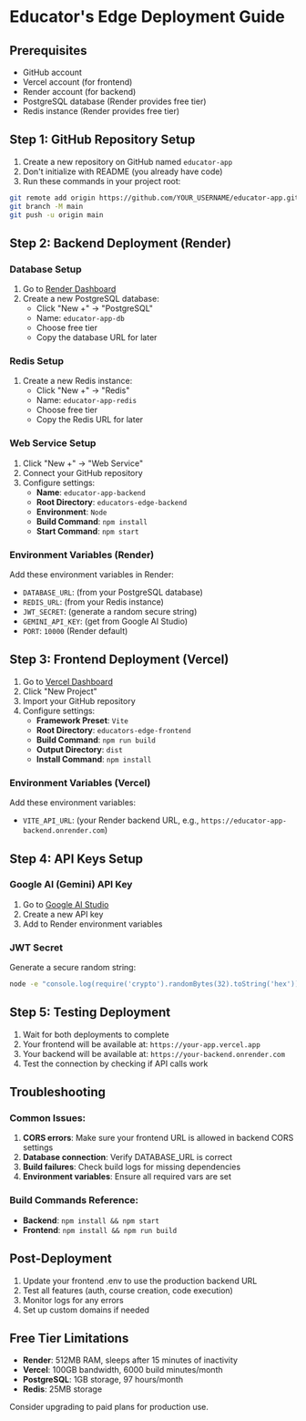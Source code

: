 # Educator's Edge Deployment Guide

## Prerequisites
- GitHub account
- Vercel account (for frontend)
- Render account (for backend)
- PostgreSQL database (Render provides free tier)
- Redis instance (Render provides free tier)

## Step 1: GitHub Repository Setup

1. Create a new repository on GitHub named `educator-app`
2. Don't initialize with README (you already have code)
3. Run these commands in your project root:

```bash
git remote add origin https://github.com/YOUR_USERNAME/educator-app.git
git branch -M main
git push -u origin main
```

## Step 2: Backend Deployment (Render)

### Database Setup
1. Go to [Render Dashboard](https://dashboard.render.com)
2. Create a new PostgreSQL database:
   - Click "New +" → "PostgreSQL"
   - Name: `educator-app-db`
   - Choose free tier
   - Copy the database URL for later

### Redis Setup
1. Create a new Redis instance:
   - Click "New +" → "Redis"  
   - Name: `educator-app-redis`
   - Choose free tier
   - Copy the Redis URL for later

### Web Service Setup
1. Click "New +" → "Web Service"
2. Connect your GitHub repository
3. Configure settings:
   - **Name**: `educator-app-backend`
   - **Root Directory**: `educators-edge-backend`
   - **Environment**: `Node`
   - **Build Command**: `npm install`
   - **Start Command**: `npm start`

### Environment Variables (Render)
Add these environment variables in Render:
- `DATABASE_URL`: (from your PostgreSQL database)
- `REDIS_URL`: (from your Redis instance)
- `JWT_SECRET`: (generate a random secure string)
- `GEMINI_API_KEY`: (get from Google AI Studio)
- `PORT`: `10000` (Render default)

## Step 3: Frontend Deployment (Vercel)

1. Go to [Vercel Dashboard](https://vercel.com/dashboard)
2. Click "New Project"
3. Import your GitHub repository
4. Configure settings:
   - **Framework Preset**: `Vite`
   - **Root Directory**: `educators-edge-frontend`
   - **Build Command**: `npm run build`
   - **Output Directory**: `dist`
   - **Install Command**: `npm install`

### Environment Variables (Vercel)
Add these environment variables:
- `VITE_API_URL`: (your Render backend URL, e.g., `https://educator-app-backend.onrender.com`)

## Step 4: API Keys Setup

### Google AI (Gemini) API Key
1. Go to [Google AI Studio](https://makersuite.google.com/app/apikey)
2. Create a new API key
3. Add to Render environment variables

### JWT Secret
Generate a secure random string:
```bash
node -e "console.log(require('crypto').randomBytes(32).toString('hex'))"
```

## Step 5: Testing Deployment

1. Wait for both deployments to complete
2. Your frontend will be available at: `https://your-app.vercel.app`
3. Your backend will be available at: `https://your-backend.onrender.com`
4. Test the connection by checking if API calls work

## Troubleshooting

### Common Issues:
1. **CORS errors**: Make sure your frontend URL is allowed in backend CORS settings
2. **Database connection**: Verify DATABASE_URL is correct
3. **Build failures**: Check build logs for missing dependencies
4. **Environment variables**: Ensure all required vars are set

### Build Commands Reference:
- **Backend**: `npm install && npm start`
- **Frontend**: `npm install && npm run build`

## Post-Deployment

1. Update your frontend .env to use the production backend URL
2. Test all features (auth, course creation, code execution)
3. Monitor logs for any errors
4. Set up custom domains if needed

## Free Tier Limitations

- **Render**: 512MB RAM, sleeps after 15 minutes of inactivity
- **Vercel**: 100GB bandwidth, 6000 build minutes/month
- **PostgreSQL**: 1GB storage, 97 hours/month
- **Redis**: 25MB storage

Consider upgrading to paid plans for production use.